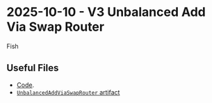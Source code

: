 # 2025-10-10 - V3 Unbalanced Add Via Swap Router

Fish

## Useful Files

- [Code](https://github.com/balancer/balancer-v3-monorepo/commit/46e053b17c0761a07b5fff899e8c7a7fb1a74874).
- [`UnbalancedAddViaSwapRouter` artifact](./artifact/UnbalancedAddViaSwapRouter.json)

